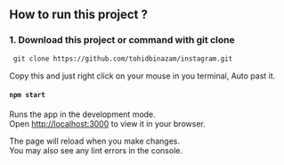 ## How to run this project ?

### 1. Download this project or command with git clone
```html
 git clone https://github.com/tohidbinazam/instagram.git
 ```
Copy this and just right click on your mouse in you terminal, Auto past it.


#### `npm start`

Runs the app in the development mode.\
Open [http://localhost:3000](http://localhost:3000) to view it in your browser.

The page will reload when you make changes.\
You may also see any lint errors in the console.



